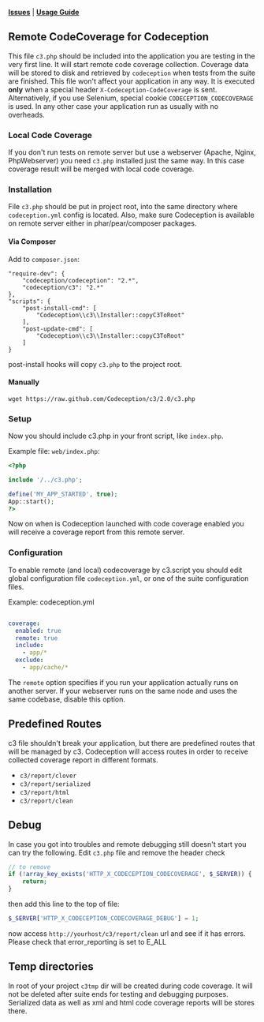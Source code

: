 **[Issues](https://github.com/Codeception/Codeception/issues)** | **[Usage Guide](http://codeception.com/docs/11-Codecoverage)**

## Remote CodeCoverage for Codeception

This file `c3.php` should be included into the application you are testing in the very first line.
It will start remote code coverage collection. Coverage data will be stored to disk and retrieved by `codeception` when tests from the suite are finished.
This file won't affect your application in any way. It is executed **only** when a special header `X-Codeception-CodeCoverage` is sent. Alternatively, if you use Selenium, special cookie `CODECEPTION_CODECOVERAGE` is used. In any other case your application run as usually with no overheads.

### Local Code Coverage

If you don't run tests on remote server but use a webserver (Apache, Nginx, PhpWebserver) you need `c3.php` installed just the same way.
In this case coverage result will be merged with local code coverage.

### Installation

File `c3.php` should be put in project root, into the same directory where `codeception.yml` config is located.
Also, make sure Codeception is available on remote server either in phar/pear/composer packages.

#### Via Composer

Add to `composer.json`:

```
"require-dev": {
    "codeception/codeception": "2.*",
    "codeception/c3": "2.*"
},
"scripts": {
    "post-install-cmd": [
        "Codeception\\c3\\Installer::copyC3ToRoot"
    ],
    "post-update-cmd": [
        "Codeception\\c3\\Installer::copyC3ToRoot"
    ]
}
```

post-install hooks will copy `c3.php` to the project root.

#### Manually

```
wget https://raw.github.com/Codeception/c3/2.0/c3.php
```

### Setup

Now you should include c3.php in your front script, like `index.php`.

Example file: `web/index.php`:

``` php
<?php

include '/../c3.php';

define('MY_APP_STARTED', true);
App::start();
?>
```

Now on when is Codeception launched with code coverage enabled you will receive a coverage report from this remote server.

### Configuration

To enable remote (and local) codecoverage by c3.script you should edit global configuration file `codeception.yml`, or one of the suite configuration files.

Example: codeception.yml

``` yml

coverage:
  enabled: true
  remote: true
  include:
    - app/*
  exclude:
    - app/cache/*
```

The `remote` option specifies if you run your application actually runs on another server. If your webserver runs on the same node and uses the same codebase,
disable this option. 

## Predefined Routes

c3 file shouldn't break your application, but there are predefined routes that will be managed by c3.
Codeception will access routes in order to receive collected coverage report in different formats.

* `c3/report/clover`
* `c3/report/serialized`
* `c3/report/html`
* `c3/report/clean`

## Debug

In case you got into troubles and remote debugging still doesn't start you can try the following. Edit `c3.php` file and remove the header check

``` php
// to remove
if (!array_key_exists('HTTP_X_CODECEPTION_CODECOVERAGE', $_SERVER)) {
    return;
}
```
then add this line to the top of file:

``` php
$_SERVER['HTTP_X_CODECEPTION_CODECOVERAGE_DEBUG'] = 1;
```

now access `http://yourhost/c3/report/clean` url and see if it has errors. Please check that error_reporting is set to E_ALL

## Temp directories

In root of your project `c3tmp` dir will be created during code coverage. 
It will not be deleted after suite ends for testing and debugging purposes.
Serialized data as well as xml and html code coverage reports will be stores there.
